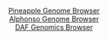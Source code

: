 <div id="Pineapple_Genome_Browser" align="center">
  <a href="https://igv.org/app/?sessionURL=blob:zZJdb9owFIb_iyWqTQpJnJCERKomYHxEUNbBKB1VFTnBSVwSO7VN.BL_fW61aTedVC42TfKF_erY5z2vnxOoMReEURAAS4eODiHQgMjZbo7KqsBTVGIBghQVAmuA4xRzTBMMghNIkZBoMZuom7mUlQgMg8iqWSKaMV3YOirRkVG0E3rCSqPHigLFjCPJuDC6HNXMIFnd3OEYVZWuetu6Y6yRRAYqqpxRwYwK0yzaqfeiX1KUYcpKHJXbQpJXA5Hyozyu9RR96iznnSTBQozxIVxfd8Zh587uL1ZDt7dafBktF.7yak4yiuSW4.uvk4bV_dZ1q9HNoGEN4ntuvSj1Hdzchpuw12_Yn6_6.4pwLK6hB9t22_baLRUPoWu8_58mV4tcOL3FV_lsOLvr3.7z7.P.oSin3NofR08yfHNuB5w1ULBkq2gASc69AJqabbqaY7nNly1sa6bpq3Q4IyB4eNSA5CjZqPKHE5CHSjEDBH7evuKjAcbXmIOg6ZumB33fclpey_R9eNZOYMuLvxftYDHzPdPqWJYbpaSQCuh1JGgldESpXiepnh0vzJKHcnToPj2FaYnm6YrGz3g4y5cKpil8myJHJaCav36gGvU9nv4Jd.8xosv4UthGQzjwOtOBicbHIfbJ6H4Bk9vNNJm0_hjPZdGkjJdIqnqlqONP3mrECaJSCTURJCYFkYelSpHtQAAtW2ELElYwxSHgWfzB1EwNOubH33ja58fzDw--">Pineapple Genome Browser</a>
</div>
<div id="Alphonso_Genome_Browser" align="center">
  <a href="https://igv.org/app/?sessionURL=blob:zZJha5tAGMe_y0HLBkY9TWIUytCk6ULXpktxCS1Fnuipt.qduTtN2pDvvmvZ2JsVmhcbgxPOh_Oe__Pzt0cdEZJyhgLkmHhgYowMJEu.vYW6qcg11ESiIIdKEgMJkhNBWEpQsEc5SAXx4ov.slSqkYFlUdX0amAFN6VrQg3PnMFWmimvrTGvKlhzAYoLaUUCOm7RouttyRqaxtS9XXNgZaDAgqopOZPcaggrkq2.L_lVSgrCeE2Suq0UfQ2Q6Dw6Y2bm8Clc3oZpSqS8JE.z7Cy8nIXf3PP47mI4vovnn5fxcHl6SwsGqhXkLKp3fp91z2Ex4pNpBhhfnjjR5GY6a2_6J.7k9HzXUEHkGfbwyB25nveChrKM7P6nqfWiR04enk_SPNtF0eriO1H2_Gq8UHiyqVfN6I25DwaqeNpqE1BaCi_AtuHaQ2PgDHsvWzwybNvXdASnKLh_MJASkD7q4_d7pJ4a7QuSZNO.qmMgLjIiUNDzbdvDvu8M.l7f9n18MPaoFdXfQzuNF75nO6HjDJOcVkrLnCWSNdIExswuzc3i.UiWc.3MowynZTiPc68sF1GoKxfRdLaMeb_4I09HM9DtX3.hHvY9qf6Jee8JYqr1sbrl2Ww1viofYdPnN187jafVz921aiEdrbZvIjoOT85FDUqf1xX9.tO6DgQFpnSho5KuaUXV01KT5FsUYMfV8qKUV1zbiESx_mAbtoEH9sffkrqHh8MP">Alphonso Genome Browser</a>
</div>


<div id="DAF_Genomics_Browser" align="center">
  <a href="https://igv.org/app/?sessionURL=blob:tZFra9swFIb_i6D95Lsd3yAMr80W0zUdCV6gpYQT.9hWZlueJDdNQ_77hNsy2Chj0IEkJM7lfXWeI3lALijrSEwcw54Ytk00Imq2X0HbN7iAFgWJS2gEaoRjiRy7HEl8JCUICdnyi6qspexFbJoFlHqFHWtpLgzhGtDrgg2yRpWqOwa08MQ62AsjZ61KlmBC09esE8yEPEchdMvssas2e1DHa2wztsRNOzSSjqobZUIZK4wSlFvaFfj4FyP_QVkt.iFZr5Kx_goPaTFNrtLkmzvLbj_7F7fZzXyd.evzFa06kAPH6fbM.VilaZLPbi4Xu527yOazgLnLdLmdV2fu5fnssaccxdQO7NANXT8MyUkjDcsHBYHkNbdj29MCJ9Qcz9Nfru7EV1PgjJL47l4jkkP.XaXfHYk89AoVEfhjGKlphPECOYn1yLICO4qciRd4VhTZJ.1IBt68M8tP2TIKLCdxHN_YQqv0S9qMA1RCfwbfC.RvndX.V1C0cgq2Y4dAAbuo.uu6rwCvn756ZbZP3wClkTc_VjLeglSh5.cLFmiUXoud_MXFPd2ffgI-">DAF Genomics Browser</a>
</div>
